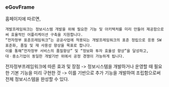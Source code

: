### eGovFrame

홈페이지에 따르면,
```
개발프레임워크는 정보시스템 개발을 위해 필요한 기능 및 아키텍처를 미리 만들어 제공함으로써 효율적인 어플리케이션 구축을 지원합니다. 
“전자정부 표준프레임워크”는 공공사업에 적용되는 개발프레임워크의 표준 정립으로 응용 SW 표준화, 품질 및 재 사용성 향상을 목표로 합니다.
이를 통해“전자정부 서비스의 품질향상” 및 “정보화 투자 효율성 향상”을 달성하고, 
대ㆍ중소기업이 동일한 개발기반 위에서 공정 경쟁이 가능하게 됩니다.
```

전자정부프레임워크에 따른 효과 및 장점
-> 정보시스템을 개발하거나 운영할 때 필요한 기본 기능을 미리 구현한 것
  -> 이를 기반으로 추가 기능을 개발하여 조립함으로써 전체 정보시스템을 완성할 수 있다.


